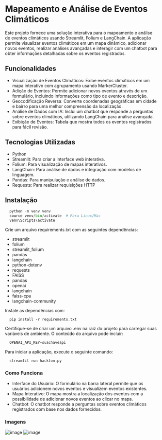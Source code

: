 # Mapeamento e Análise de Eventos Climáticos
Este projeto fornece uma solução interativa para o mapeamento e análise de eventos climáticos usando Streamlit, Folium e LangChain. A aplicação permite visualizar eventos climáticos em um mapa dinâmico, adicionar novos eventos, realizar análises avançadas e interagir com um chatbot para obter informações detalhadas sobre os eventos registrados.

## Funcionalidades
- Visualização de Eventos Climáticos: Exibe eventos climáticos em um mapa interativo com agrupamento usando MarkerCluster.
- Adição de Eventos: Permite adicionar novos eventos através de um formulário, incluindo informações como tipo de evento e descrição.
- Geocodificação Reversa: Converte coordenadas geográficas em cidade e bairro para uma melhor compreensão da localização.
- Análise de Dados com IA: Inclui um chatbot que responde a perguntas sobre eventos climáticos, utilizando LangChain para análise avançada.
- Exibição de Eventos: Tabela que mostra todos os eventos registrados para fácil revisão.

## Tecnologias Utilizadas
- Python
- Streamlit: Para criar a interface web interativa.
- Folium: Para visualização de mapas interativos.
- LangChain: Para análise de dados e integração com modelos de linguagem.
- Pandas: Para manipulação e análise de dados.
- Requests: Para realizar requisições HTTP

## Instalação
```python
  python -m venv venv
  source venv/bin/activate  # Para Linux/Mac
  venv\Scripts\activate
```
Crie um arquivo requirements.txt com as seguintes dependências:
- streamlit
- folium
- streamlit_folium
- pandas
- langchain
- python-dotenv
- requests
- FAISS
- pandas
- openai
- langchain
- faiss-cpu
- langchain-community

Instale as dependências com:
```terminal
  pip install -r requirements.txt
```
Certifique-se de criar um arquivo .env na raiz do projeto para carregar suas variáveis de ambiente. O conteúdo do arquivo pode incluir:
```python
  OPENAI_API_KEY=suachaveapi
```
Para iniciar a aplicação, execute o seguinte comando:
```terminal
  streamlit run hackton.py
```
### Como Funciona
- Interface do Usuário: O formulário na barra lateral permite que os usuários adicionem novos eventos e visualizem eventos existentes.
- Mapa Interativo: O mapa mostra a localização dos eventos com a possibilidade de adicionar novos eventos ao clicar no mapa.
- Chatbot: O chatbot responde a perguntas sobre eventos climáticos registrados com base nos dados fornecidos.

### Imagens
![image](https://github.com/user-attachments/assets/8f8a950e-9487-4585-be70-bed8d80e4af8)
![image](https://github.com/user-attachments/assets/1ca7266d-6e9d-4952-b437-1de27dc7cb3b)

